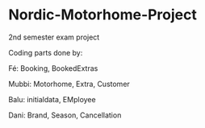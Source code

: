 # Nordic-Motorhome-Project
2nd semester exam project


Coding parts done by:

Fé: Booking, BookedExtras

Mubbi: Motorhome, Extra, Customer

Balu: initialdata, EMployee

Dani: Brand, Season, Cancellation